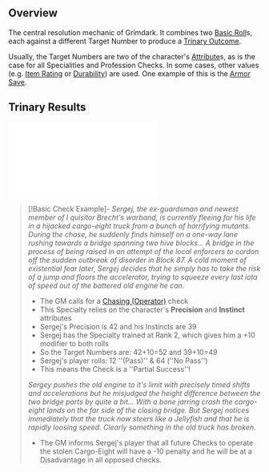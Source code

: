 ## Overview
The central resolution mechanic of Grimdark. It combines two [Basic Roll](</CoreSystem/Basic Roll.md>)s, each against a different Target Number to produce a [Trinary Outcome](</CoreSystem/Trinary Outcome.md>).

Usually, the Target Numbers are two of the character's [Attribute](</CoreSystem/Attribute.md>)s, as is the case for all Specialities and Profession Checks. In some cases, other values (e.g. [Item Rating](</Armoury/Item Rating.md>) or [Durability](<Armoury/Durability.md>)) are used. One example of this is the [Armor Save](</Combat/Armor Save.md>).

## Trinary Results
![](</CoreSystem/Trinary Outcome.md>)

>[!Basic Check Example]-
>_Sergej, the ex-guardsman and newest member of I quisitor Brecht's warband, is currently fleeing for his life in a hijacked cargo-eight truck from a bunch of horrifying mutants. During the chase, he suddenly finds himself on a one-way lane rushing towards a bridge spanning two hive blocks... A bridge in the process of being raised in an attempt of the local enforcers to cordon off the sudden outbreak of disorder in Block 87.
>A cold moment of existential fear later, Sergej decides that he simply has to take the risk of a jump and floors the accelerator, trying to squeeze every last iota of speed out of the battered old engine he can._
>* The GM calls for a [Chasing (Operator)](/SkillSystem/Specialties/Chasing) check
>* This Specialty relies on the character's **Precision** and **Instinct** attributes
>* Sergej's Precision is 42 and his Instincts are 39
>* Sergej has the Specialty trained at Rank 2, which gives him a +10 modifier to both rolls 
>* So the Target Numbers are: 42+10=52 and 39+10=49
>* Sergej's player rolls: 12 ''(Pass)'' & 64 (''No Pass'')
>* This means the Check is a ''Partial Success''!
>
>_Sergey pushes the old engine to it's limit with precisely timed shifts and accelerations but he misjudged the height difference between the two bridge parts by quite a bit...
>With a bone jarring crash the cargo-eight lands on the far side of the closing bridge. But Sergej notices immediately that the truck now steers like a Jellyfish and that he is rapidly loosing speed. Clearly something in the old truck has broken._
>
>* The GM informs Sergej's player that all future Checks to operate the stolen Cargo-Eight will have a -10 penalty and he will be at a Disadvantage in all opposed checks.